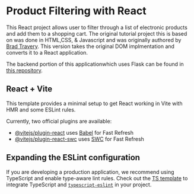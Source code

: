 # Product Filtering with React
This React project allows user to filter through a list of electronic products and add them to a shopping cart. The original tutorial project this is based on was done in HTML,CSS, & Javascript and was originally authored by [Brad Travery](https://www.traversymedia.com/blog/product-filtering-ui). This version takes the original DOM implmentation and converts it to a React application. 

The backend portion of this applicationwhich uses Flask can be found in [this repository](https://github.com/chadhindsight/productfilter-backend).

## React + Vite

This template provides a minimal setup to get React working in Vite with HMR and some ESLint rules.

Currently, two official plugins are available:

- [@vitejs/plugin-react](https://github.com/vitejs/vite-plugin-react/blob/main/packages/plugin-react/README.md) uses [Babel](https://babeljs.io/) for Fast Refresh
- [@vitejs/plugin-react-swc](https://github.com/vitejs/vite-plugin-react-swc) uses [SWC](https://swc.rs/) for Fast Refresh

## Expanding the ESLint configuration

If you are developing a production application, we recommend using TypeScript and enable type-aware lint rules. Check out the [TS template](https://github.com/vitejs/vite/tree/main/packages/create-vite/template-react-ts) to integrate TypeScript and [`typescript-eslint`](https://typescript-eslint.io) in your project.

